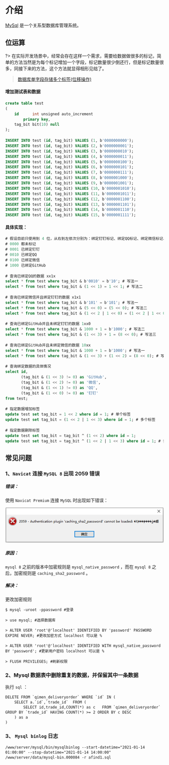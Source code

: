 # 介绍

[MySql](https://www.mysql.com/) 是一个关系型数据库管理系统。

## 位运算

?> 在实际开发场景中，经常会存在这样一个需求，需要给数据做很多的标记，简单的方法当然是为每个标记增加一个字段，标记数量很少倒还行，但是标记数量很多，同接下来的方法，这个方法就显得相形见绌了。

> [数据库单字段存储多个标签(位移操作)](https://blog.csdn.net/weixin_43939924/article/details/126089891)

#### 增加测试表和数据

```sql
create table test
(
    id      int unsigned auto_increment
        primary key,
    tag_bit bit(10) null
);

INSERT INTO test (id, tag_bit) VALUES (1, b'0000000000');
INSERT INTO test (id, tag_bit) VALUES (2, b'0000000001');
INSERT INTO test (id, tag_bit) VALUES (3, b'0000000010');
INSERT INTO test (id, tag_bit) VALUES (4, b'0000000011');
INSERT INTO test (id, tag_bit) VALUES (5, b'0000000100');
INSERT INTO test (id, tag_bit) VALUES (6, b'0000000101');
INSERT INTO test (id, tag_bit) VALUES (7, b'0000000111');
INSERT INTO test (id, tag_bit) VALUES (8, b'0000001000');
INSERT INTO test (id, tag_bit) VALUES (9, b'0000001001');
INSERT INTO test (id, tag_bit) VALUES (10, b'0000001010');
INSERT INTO test (id, tag_bit) VALUES (11, b'0000001011');
INSERT INTO test (id, tag_bit) VALUES (12, b'0000001100');
INSERT INTO test (id, tag_bit) VALUES (13, b'0000001101');
INSERT INTO test (id, tag_bit) VALUES (14, b'0000001110');
INSERT INTO test (id, tag_bit) VALUES (15, b'0000001111');
```

#### 具体实现：

```sql
# 假设目前只使用到 4 位，从右到左依次分别为：绑定钉钉标记、绑定QQ标记、绑定微信标记、绑定GitHub标记
# 0000 都未标记
# 0001 已绑定钉钉
# 0010 已绑定QQ
# 0100 已绑定微信
# 1000 已绑定GitHub

# 查询已绑定QQ的数据 xx1x
select * from test where tag_bit & b'0010' = b'10'; # 写法一
select * from test where tag_bit & (1 << 1) = 1 << 1; # 写法二

# 查询已绑定微信并且绑定钉钉的数据 x1x1
select * from test where tag_bit & b'101' = b'101'; # 写法一
select * from test where tag_bit & (5 << 0) = (5 << 0); # 写法二
select * from test where tag_bit & (1 << 2 | 1 << 0) = (1 << 2 | 1 << 0); # 写法三

# 查询已绑定GitHub并且未绑定钉钉的数据 1xx0
select * from test where tag_bit & 1000 + 1 = b'1000'; # 写法二
select * from test where tag_bit & (1 << 3) + 1 = (8 << 0); # 写法三

# 查询已绑定GitHub并且未绑定微信的数据 10xx
select * from test where tag_bit & 1000 + 1 = b'1000'; # 写法一
select * from test where tag_bit & (1 << 3) + (1 << 2) = (8 << 0); # 写法二

# 查询绑定数据的具体情况
select id,
       (tag_bit & (1 << 3) != 0) as 'GitHub',
       (tag_bit & (1 << 2) != 0) as '微信',
       (tag_bit & (1 << 1) != 0) as 'QQ',
       (tag_bit & (1 << 0) != 0) as '钉钉'
from test;

# 指定数据增加标签
update test set tag_bit = 1 << 2 where id = 1; # 单个标签
update test set tag_bit = (1 << 2 | 1 << 3) where id = 1; # 多个标签

# 指定数据删除标签
update test set tag_bit = tag_bit ^ (1 << 2) where id = 1;
update test set tag_bit = tag_bit ^ (1 << 2 | 1 << 3) where id = 1; # 多个标签
```

## 常见问题

### 1、`Navicat` 连接 `MySQL 8` 出现 2059 错误

##### 错误：

使用 `Navicat Premium` 连接 `MySQL` 时出现如下错误：

![2059](mysql.assets/20190408093327.png)

##### 原因：

`mysql 8` 之前的版本中加密规则是 `mysql_native_password` ，而在 `mysql 8` 之后，加密规则是 `caching_sha2_password` 。

##### 解决：

更改加密规则

```mysql
$ mysql -uroot -ppassword #登录

> use mysql; #选择数据库

> ALTER USER 'root'@'localhost' IDENTIFIED BY 'password' PASSWORD EXPIRE NEVER; #更改加密方式 localhost 可以是 %

> ALTER USER 'root'@'localhost' IDENTIFIED WITH mysql_native_password BY 'password'; #更新用户密码 localhost 可以是 %

> FLUSH PRIVILEGES; #刷新权限
```



### 2、Mysql 数据表中删除重复的数据，并保留其中一条数据

执行 `sql` ：

```mysql
DELETE FROM `qimen_deliveryorder` WHERE `id` IN (
	SELECT a.`id`,`trade_id`  FROM (
    	SELECT id,trade_id,COUNT(*) as c   FROM `qimen_deliveryorder` GROUP BY `trade_id` HAVING COUNT(*) >= 2 ORDER BY c DESC
    ) as a 
)
```



### 3、 `Mysql binlog` 日志

```shell
/www/server/mysql/bin/mysqlbinlog --start-datetime="2021-01-14 01:00:00" --stop-datetime="2021-01-14 14:00:00" /www/server/data/mysql-bin.000084 -r afind1.sql
```

